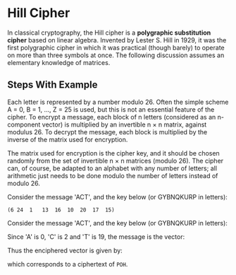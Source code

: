# Hill Cipher

In classical cryptography, the Hill cipher is a **polygraphic substitution cipher** based on linear algebra. Invented by Lester S. Hill in 1929, it was the first polygraphic cipher in which it was practical (though barely) to operate on more than three symbols at once. The following discussion assumes an elementary knowledge of matrices.

## Steps With Example

Each letter is represented by a number modulo 26. Often the simple scheme A = 0, B = 1, ..., Z = 25 is used, but this is not an essential feature of the cipher. To encrypt a message, each block of n letters (considered as an n-component vector) is multiplied by an invertible n × n matrix, against modulus 26. To decrypt the message, each block is multiplied by the inverse of the matrix used for encryption.

The matrix used for encryption is the cipher key, and it should be chosen randomly from the set of invertible n × n matrices (modulo 26). The cipher can, of course, be adapted to an alphabet with any number of letters; all arithmetic just needs to be done modulo the number of letters instead of modulo 26.

Consider the message 'ACT', and the key below (or GYBNQKURP in letters):

`(6	24	1	13	16	10	20	17	15)`

Consider the message 'ACT', and the key below (or GYBNQKURP in letters):

<image1>

Since 'A' is 0, 'C' is 2 and 'T' is 19, the message is the vector:

<image2>

Thus the enciphered vector is given by:

<image3>

which corresponds to a ciphertext of `POH`.

